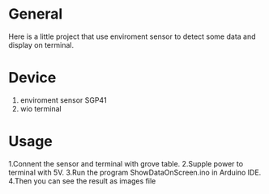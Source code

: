 # General
Here is a little project that use enviroment sensor to detect some data and display on terminal.

# Device
1. enviroment sensor SGP41
2. wio terminal

# Usage
1.Connent the sensor and terminal with grove table.
2.Supple power to terminal with 5V.
3.Run the program ShowDataOnScreen.ino in Arduino IDE.
4.Then you can see the result as images file
